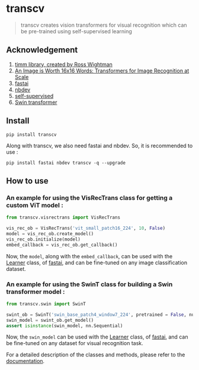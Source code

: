 # transcv
> transcv creates vision transformers for visual recognition which can be pre-trained using self-supervised learning 


## Acknowledgement

1. [timm library, created by Ross Wightman](https://fastai.github.io/timmdocs/)
2. [An Image is Worth 16x16 Words: Transformers for Image Recognition at Scale](https://arxiv.org/pdf/2010.11929.pdf)
3. [fastai](https://docs.fast.ai)
4. [nbdev](https://nbdev.fast.ai/)
5. [self-supervised](https://keremturgutlu.github.io/self_supervised/)
6. [Swin transformer](https://arxiv.org/pdf/2103.14030v1.pdf)

## Install

`pip install transcv`

Along with transcv, we also need fastai and nbdev. So, it is recommended to use :

`pip install fastai nbdev transcv -q --upgrade`

## How to use

### An example for using the VisRecTrans class for getting a custom ViT model :

```python
from transcv.visrectrans import VisRecTrans
```

```python
vis_rec_ob = VisRecTrans('vit_small_patch16_224', 10, False)
model = vis_rec_ob.create_model()
vis_rec_ob.initialize(model)
embed_callback = vis_rec_ob.get_callback()
```

Now, the `model`, along with the `embed_callback`, can be used with the [Learner](https://docs.fast.ai/learner.html#Learner) class, of [fastai](https://docs.fast.ai), and can be fine-tuned on any image classification dataset.

### An example for using the SwinT class for building a Swin transformer model :

```python
from transcv.swin import SwinT
```

```python
swint_ob = SwinT('swin_base_patch4_window7_224', pretrained = False, num_classes = 10)
swin_model = swint_ob.get_model()
assert isinstance(swin_model, nn.Sequential)
```

Now, the `swin_model` can be used with the [Learner](https://docs.fast.ai/learner.html#Learner) class, of [fastai](https://docs.fast.ai), and can be fine-tuned on any dataset for visual recognition task.

For a detailed description of the classes and methods, please refer to the [documentation](https://ys-prakash.github.io/transcv/).
